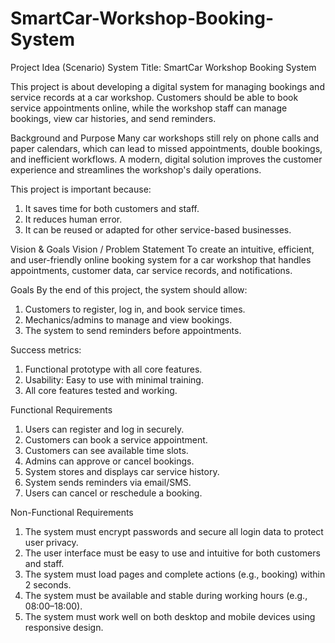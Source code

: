 # SmartCar-Workshop-Booking-System
Project Idea (Scenario)
System Title: SmartCar Workshop Booking System

This project is about developing a digital system for managing bookings and service records at a car workshop. Customers should be able to book service appointments online, while the workshop staff can manage bookings, view car histories, and send reminders.

Background and Purpose
Many car workshops still rely on phone calls and paper calendars, which can lead to missed appointments, double bookings, and inefficient workflows. A modern, digital solution improves the customer experience and streamlines the workshop's daily operations.

This project is important because:
1. It saves time for both customers and staff.
2. It reduces human error.
3. It can be reused or adapted for other service-based businesses.

Vision & Goals
Vision / Problem Statement
To create an intuitive, efficient, and user-friendly online booking system for a car workshop that handles appointments, customer data, car service records, and notifications.

Goals
By the end of this project, the system should allow:
1. Customers to register, log in, and book service times.
2. Mechanics/admins to manage and view bookings.
3. The system to send reminders before appointments.

Success metrics:
1. Functional prototype with all core features.
2. Usability: Easy to use with minimal training.
3. All core features tested and working.

Functional Requirements
1. Users can register and log in securely.
2. Customers can book a service appointment.
3. Customers can see available time slots.
4. Admins can approve or cancel bookings.
5. System stores and displays car service history.
6. System sends reminders via email/SMS.
7. Users can cancel or reschedule a booking.

Non-Functional Requirements
1. The system must encrypt passwords and secure all login data to protect user privacy.
2. The user interface must be easy to use and intuitive for both customers and staff.
3. The system must load pages and complete actions (e.g., booking) within 2 seconds.
4. The system must be available and stable during working hours (e.g., 08:00–18:00).
5. The system must work well on both desktop and mobile devices using responsive design.

